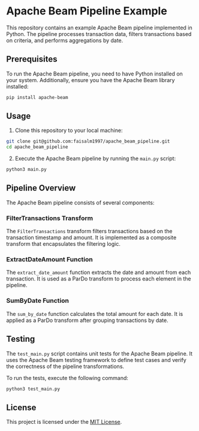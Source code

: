 # Apache Beam Pipeline Example

This repository contains an example Apache Beam pipeline implemented in Python. The pipeline processes transaction data, filters transactions based on criteria, and performs aggregations by date.

## Prerequisites

To run the Apache Beam pipeline, you need to have Python installed on your system. Additionally, ensure you have the Apache Beam library installed:

```bash
pip install apache-beam
```

## Usage

1. Clone this repository to your local machine:

```bash
git clone git@github.com:faisalm1997/apache_beam_pipeline.git
cd apache_beam_pipeline
```

2. Execute the Apache Beam pipeline by running the `main.py` script:

```bash
python3 main.py
```

## Pipeline Overview

The Apache Beam pipeline consists of several components:

### FilterTransactions Transform

The `FilterTransactions` transform filters transactions based on the transaction timestamp and amount. It is implemented as a composite transform that encapsulates the filtering logic.

### ExtractDateAmount Function

The `extract_date_amount` function extracts the date and amount from each transaction. It is used as a ParDo transform to process each element in the pipeline.

### SumByDate Function

The `sum_by_date` function calculates the total amount for each date. It is applied as a ParDo transform after grouping transactions by date.

## Testing

The `test_main.py` script contains unit tests for the Apache Beam pipeline. It uses the Apache Beam testing framework to define test cases and verify the correctness of the pipeline transformations.

To run the tests, execute the following command:

```bash
python3 test_main.py
```

## License

This project is licensed under the [MIT License](LICENSE).

